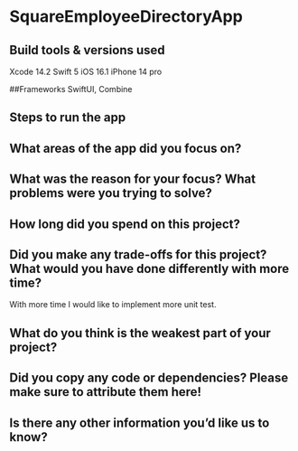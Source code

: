 # SquareEmployeeDirectoryApp

## Build tools & versions used
Xcode 14.2 Swift 5 
iOS 16.1 iPhone 14 pro 

##Frameworks
SwiftUI, Combine


## Steps to run the app

## What areas of the app did you focus on?

## What was the reason for your focus? What problems were you trying to solve?

## How long did you spend on this project?

## Did you make any trade-offs for this project? What would you have done differently with more time?
With more time I would like to implement more unit test. 
## What do you think is the weakest part of your project?

## Did you copy any code or dependencies? Please make sure to attribute them here!

## Is there any other information you’d like us to know?
